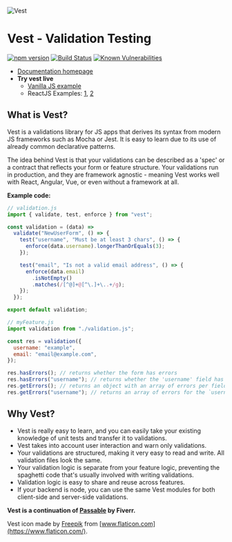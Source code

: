 ![Vest](https://cdn.jsdelivr.net/gh/ealush/vest@assets/logo.png "Vest")

# Vest - Validation Testing

[![npm version](https://badge.fury.io/js/vest.svg)](https://badge.fury.io/js/vest) [![Build Status](https://travis-ci.org/ealush/vest.svg?branch=master)](https://travis-ci.org/ealush/vest) [![Known Vulnerabilities](https://snyk.io/test/npm/vest/badge.svg)](https://snyk.io/test/npm/vest)

- [Documentation homepage](https://ealush.github.io/vest)
- **Try vest live**
  - [Vanilla JS example](https://stackblitz.com/edit/vest-vanilla-support-example)
  - ReactJS Examples: [1](https://stackblitz.com/edit/vest-react-support-example), [2](https://stackblitz.com/edit/vest-react-registration)

## What is Vest?

Vest is a validations library for JS apps that derives its syntax from modern JS frameworks such as Mocha or Jest. It is easy to learn due to its use of already common declarative patterns.

The idea behind Vest is that your validations can be described as a 'spec' or a contract that reflects your form or feature structure. Your validations run in production, and they are framework agnostic - meaning Vest works well with React, Angular, Vue, or even without a framework at all.

**Example code:**

```js
// validation.js
import { validate, test, enforce } from "vest";

const validation = (data) =>
  validate("NewUserForm", () => {
    test("username", "Must be at least 3 chars", () => {
      enforce(data.username).longerThanOrEquals(3);
    });

    test("email", "Is not a valid email address", () => {
      enforce(data.email)
        .isNotEmpty()
        .matches(/[^@]+@[^\.]+\..+/g);
    });
  });

export default validation;
```

```js
// myFeature.js
import validation from "./validation.js";

const res = validation({
  username: "example",
  email: "email@example.com",
});

res.hasErrors(); // returns whether the form has errors
res.hasErrors("username"); // returns whether the 'username' field has errors
res.getErrors(); // returns an object with an array of errors per field
res.getErrors("username"); // returns an array of errors for the `username` field
```

## Why Vest?

- Vest is really easy to learn, and you can easily take your existing knowledge of unit tests and transfer it to validations.
- Vest takes into account user interaction and warn only validations.
- Your validations are structured, making it very easy to read and write. All validation files look the same.
- Your validation logic is separate from your feature logic, preventing the spaghetti code that's usually involved with writing validations.
- Validation logic is easy to share and reuse across features.
- If your backend is node, you can use the same Vest modules for both client-side and server-side validations.

**Vest is a continuation of [Passable](https://github.com/fiverr/passable) by Fiverr.**

Vest icon made by [Freepik](https://www.flaticon.com/authors/freepik) from [www.flaticon.com](https://www.flaticon.com/).
